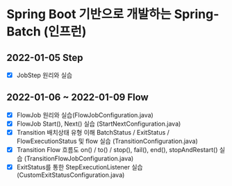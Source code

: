 # Spring Boot 기반으로 개발하는 Spring-Batch (인프런)

## 2022-01-05 Step
- [x] JobStep 원리와 실습

## 2022-01-06 ~ 2022-01-09 Flow
- [x] FlowJob 원리와 실습(FlowJobConfiguration.java)
- [x] FlowJob Start(), Next() 실습 (StartNextConfiguration.java)
- [x] Transition 배치상태 유형 이해 BatchStatus / ExitStatus / FlowExecutionStatus 및 flow 실습 (TransitionConfiguration.java)
- [x] Transition Flow 흐름도 on() / to() / stop(), fail(), end(), stopAndRestart() 실습 (TransitionFlowJobConfiguration.java)
- [x] ExitStatus를 통한 StepExecutionListener 실습 (CustomExitStatusConfiguration.java)